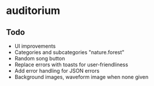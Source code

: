 # auditorium

## Todo

- UI improvements
- Categories and subcategories "nature.forest"
- Random song button
- Replace errors with toasts for user-friendliness
- Add error handling for JSON errors
- Background images, waveform image when none given